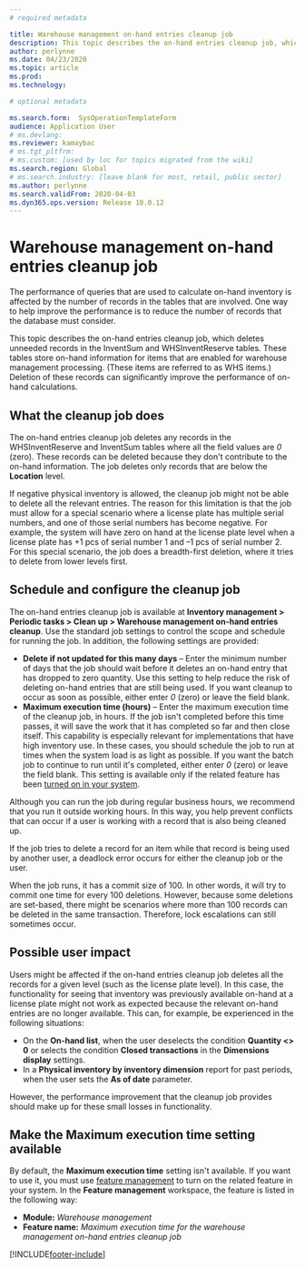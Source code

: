 ```yaml
---
# required metadata

title: Warehouse management on-hand entries cleanup job
description: This topic describes the on-hand entries cleanup job, which helps improve system performance by identifying and deleting related but unneeded records.
author: perlynne
ms.date: 04/23/2020
ms.topic: article
ms.prod: 
ms.technology: 

# optional metadata

ms.search.form:  SysOperationTemplateForm
audience: Application User
# ms.devlang: 
ms.reviewer: kamaybac
# ms.tgt_pltfrm: 
# ms.custom: [used by loc for topics migrated from the wiki]
ms.search.region: Global
# ms.search.industry: [leave blank for most, retail, public sector]
ms.author: perlynne
ms.search.validFrom: 2020-04-03
ms.dyn365.ops.version: Release 10.0.12
---
```


# Warehouse management on-hand entries cleanup job

The performance of queries that are used to calculate on-hand inventory is affected by the number of records in the tables that are involved. One way to help improve the performance is to reduce the number of records that the database must consider.

This topic describes the on-hand entries cleanup job, which deletes unneeded records in the InventSum and WHSInventReserve tables. These tables store on-hand information for items that are enabled for warehouse management processing. (These items are referred to as WHS items.) Deletion of these records can significantly improve the performance of on-hand calculations.

## What the cleanup job does

The on-hand entries cleanup job deletes any records in the WHSInventReserve and InventSum tables where all the field values are *0* (zero). These records can be deleted because they don't contribute to the on-hand information. The job deletes only records that are below the **Location** level.

If negative physical inventory is allowed, the cleanup job might not be able to delete all the relevant entries. The reason for this limitation is that the job must allow for a special scenario where a license plate has multiple serial numbers, and one of those serial numbers has become negative. For example, the system will have zero on hand at the license plate level when a license plate has +1 pcs of serial number 1 and –1 pcs of serial number 2. For this special scenario, the job does a breadth-first deletion, where it tries to delete from lower levels first.

## Schedule and configure the cleanup job

The on-hand entries cleanup job is available at **Inventory management \> Periodic tasks \> Clean up \> Warehouse management on-hand entries cleanup**. Use the standard job settings to control the scope and schedule for running the job. In addition, the following settings are provided:

- **Delete if not updated for this many days** – Enter the minimum number of days that the job should wait before it deletes an on-hand entry that has dropped to zero quantity. Use this setting to help reduce the risk of deleting on-hand entries that are still being used. If you want cleanup to occur as soon as possible, either enter *0* (zero) or leave the field blank.
- **Maximum execution time (hours)** – Enter the maximum execution time of the cleanup job, in hours. If the job isn't completed before this time passes, it will save the work that it has completed so far and then close itself. This capability is especially relevant for implementations that have high inventory use. In these cases, you should schedule the job to run at times when the system load is as light as possible. If you want the batch job to continue to run until it's completed, either enter *0* (zero) or leave the field blank. This setting is available only if the related feature has been [turned on in your system](#max-execution-time).

Although you can run the job during regular business hours, we recommend that you run it outside working hours. In this way, you help prevent conflicts that can occur if a user is working with a record that is also being cleaned up.

If the job tries to delete a record for an item while that record is being used by another user, a deadlock error occurs for either the cleanup job or the user.

When the job runs, it has a commit size of 100. In other words, it will try to commit one time for every 100 deletions. However, because some deletions are set-based, there might be scenarios where more than 100 records can be deleted in the same transaction. Therefore, lock escalations can still sometimes occur.

## Possible user impact

Users might be affected if the on-hand entries cleanup job deletes all the records for a given level (such as the license plate level). In this case, the functionality for seeing that inventory was previously available on-hand at a license plate might not work as expected because the relevant on-hand entries are no longer available. This can, for example, be experienced in the following situations:

- On the **On-hand list**, when the user deselects the condition **Quantity \<\> 0** or selects the condition **Closed transactions** in the **Dimensions display** settings.
- In a **Physical inventory by inventory dimension** report for past periods, when the user sets the **As of date** parameter.

However, the performance improvement that the cleanup job provides should make up for these small losses in functionality.

## <a name="max-execution-time"></a>Make the Maximum execution time setting available

By default, the **Maximum execution time** setting isn't available. If you want to use it, you must use [feature management](../../fin-ops-core/fin-ops/get-started/feature-management/feature-management-overview.md) to turn on the related feature in your system. In the **Feature management** workspace, the feature is listed in the following way:

- **Module:** *Warehouse management*
- **Feature name:** *Maximum execution time for the warehouse management on-hand entries cleanup job*


[!INCLUDE[footer-include](../../includes/footer-banner.md)]